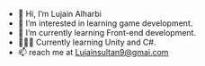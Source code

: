 - 👋 Hi, I’m Lujain Alharbi
- 👀 I’m interested in learning game development.
- 🦾 I’m currently learning Front-end development.
- 👩🏻‍💻 Currently learning Unity and C#.
- 📫 reach me at Lujainsultan9@gmai.com

<!---
lujainsultan/lujainsultan is a ✨ special ✨ repository because its `README.md` (this file) appears on your GitHub profile.
You can click the Preview link to take a look at your changes.
--->
